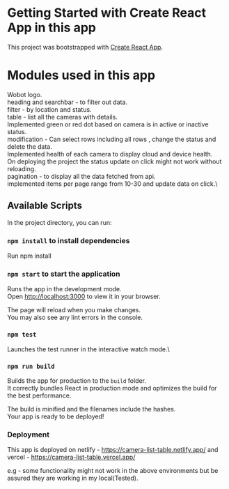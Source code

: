 # Getting Started with Create React App in this app

This project was bootstrapped with [Create React App](https://github.com/facebook/create-react-app).

# Modules used in this app

Wobot logo.\
heading and searchbar - to filter out data.\
filter - by location and status.\
table - list all the cameras with details.\
Implemented green or red dot based on camera is in active or inactive status.\
modification - Can select rows including all rows , change the status and delete the data.\
Implemented health of each camera to display cloud and device health.\
On deploying the project the status update on click might not work without reloading.\
pagination - to display all the data fetched from api.\
implemented items per page range from 10-30 and update data on click.\

## Available Scripts

In the project directory, you can run:

### `npm install` to install dependencies

Run npm install

### `npm start` to start the application

Runs the app in the development mode.\
Open [http://localhost:3000](http://localhost:3000) to view it in your browser.

The page will reload when you make changes.\
You may also see any lint errors in the console.

### `npm test`

Launches the test runner in the interactive watch mode.\

### `npm run build`

Builds the app for production to the `build` folder.\
It correctly bundles React in production mode and optimizes the build for the best performance.

The build is minified and the filenames include the hashes.\
Your app is ready to be deployed!

### Deployment

This app is deployed on netlify - https://camera-list-table.netlify.app/ and vercel - https://camera-list-table.vercel.app/

e.g - some functionality might not work in the above environments but be assured they are working in my local(Tested).
